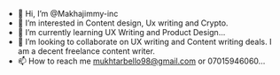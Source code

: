 - 👋 Hi, I’m @Makhajimmy-inc
- 👀 I’m interested in Content design, Ux writing and Crypto.
- 🌱 I’m currently learning UX Writing and Product Design...
- 💞️ I’m looking to collaborate on UX writing and Content writing deals. I am a decent freelance content writer.
- 📫 How to reach me mukhtarbello98@gmail.com or 07015946060...

<!---
Makhajimmy-inc/Makhajimmy-inc is a ✨ special ✨ repository because its `README.md` (this file) appears on your GitHub profile.
You can click the Preview link to take a look at your changes.
--->

